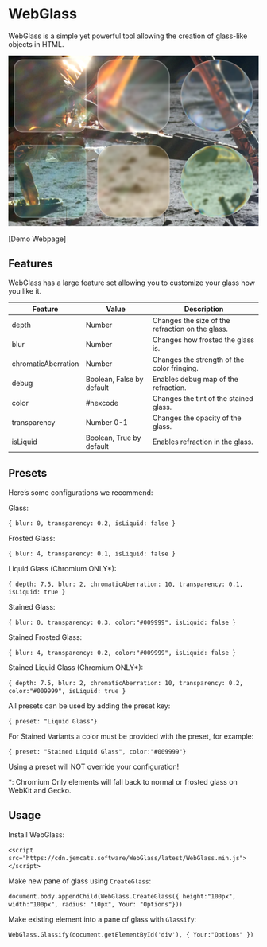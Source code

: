# WebGlass
WebGlass is a simple yet powerful tool allowing the creation of glass-like objects in HTML.

![Example](example.png)

[Demo Webpage]

## Features
WebGlass has a large feature set allowing you to customize your glass how you like it.

|Feature |Value  | Description|
|--------|--------|-------|
|depth|Number|Changes the size of the refraction on the glass.|
|blur|Number|Changes how frosted the glass is.|
|chromaticAberration|Number|Changes the strength of the color fringing.|
|debug|Boolean, False by default|Enables debug map of the refraction.|
|color|#hexcode|Changes the tint of the stained glass.|
|transparency|Number 0-1|Changes the opacity of the glass.|
|isLiquid|Boolean, True by default|Enables refraction in the glass.|

## Presets
Here’s some configurations we recommend:

Glass:
```
{ blur: 0, transparency: 0.2, isLiquid: false }
```

Frosted Glass:
```
{ blur: 4, transparency: 0.1, isLiquid: false }
```

Liquid Glass (Chromium ONLY*):
```
{ depth: 7.5, blur: 2, chromaticAberration: 10, transparency: 0.1, isLiquid: true }
```

Stained Glass:
```
{ blur: 0, transparency: 0.3, color:"#009999", isLiquid: false }
```

Stained Frosted Glass:
```
{ blur: 4, transparency: 0.2, color:"#009999", isLiquid: false }
```

Stained Liquid Glass (Chromium ONLY*):
```
{ depth: 7.5, blur: 2, chromaticAberration: 10, transparency: 0.2, color:"#009999", isLiquid: true }
```

All presets can be used by adding the preset key:
```
{ preset: "Liquid Glass"}
```

For Stained Variants a color must be provided with the preset, for example:
```
{ preset: "Stained Liquid Glass", color:"#009999"}
```

Using a preset will NOT override your configuration!

*: Chromium Only elements will fall back to normal or frosted glass on WebKit and Gecko.

## Usage
Install WebGlass:
```
<script src="https://cdn.jemcats.software/WebGlass/latest/WebGlass.min.js"></script>
```

Make new pane of glass using ```CreateGlass```:
```
document.body.appendChild(WebGlass.CreateGlass({ height:"100px", width:"100px", radius: "10px", Your: "Options"}))
```

Make existing element into a pane of glass with ```Glassify```:
```
WebGlass.Glassify(document.getElementById('div'), { Your:"Options" })
```